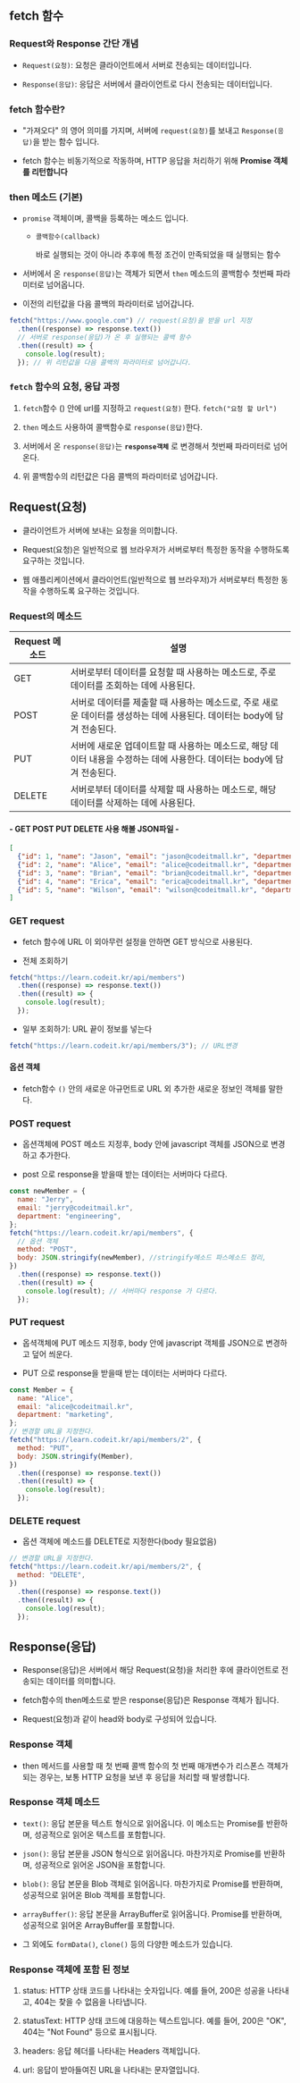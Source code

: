## fetch 함수

### Request와 Response 간단 개념

- `Request(요청)`: 요청은 클라이언트에서 서버로 전송되는 데이터입니다.

- `Response(응답)`: 응답은 서버에서 클라이언트로 다시 전송되는 데이터입니다.

### fetch 함수란?

- "가져오다" 의 영어 의미를 가지며, 서버에 `request(요청)`를 보내고 `Response(응답)`을 받는 함수 입니다.

- fetch 함수는 비동기적으로 작동하며, HTTP 응답을 처리하기 위해 **Promise 객체를 리턴합니다**

### then 메소드 (기본)

- `promise` 객체이며, 콜백을 등록하는 메소드 입니다.

  - `콜백함수(callback)`

    바로 실행되는 것이 아니라 추후에 특정 조건이 만족되었을 때 실행되는 함수

- 서버에서 온 `response(응답)`는 객체가 되면서 `then` 메소드의 콜백함수 첫번째 파라미터로 넘어옵니다.

- 이전의 리턴값을 다음 콜백의 파라미터로 넘어갑니다.

```javascript
fetch("https://www.google.com") // request(요청)을 받을 url 지정
  .then((response) => response.text())
  // 서버로 response(응답)가 온 후 실행되는 콜백 함수
  .then((result) => {
    console.log(result);
  }); // 위 리턴값을 다음 콜백의 파라미터로 넘어갑니다.
```

### **`fetch` 함수의 요청, 응답 과정**

1. `fetch`함수 () 안에 url를 지정하고 `request(요청)` 한다. `fetch("요청 할 Url")`

2. `then` 메소드 사용하여 콜백함수로 `response(응답)`한다.

3. 서버에서 온 `response(응답)`는 **`response객체`**
   로 변경해서 첫번째 파라미터로 넘어온다.

4. 위 콜백함수의 리턴값은 다음 콜백의 파라미터로 넘어갑니다.

## Request(요청)

- 클라이언트가 서버에 보내는 요청을 의미합니다.

- Request(요청)은 일반적으로 웹 브라우저가 서버로부터 특정한 동작을 수행하도록 요구하는 것입니다.

- 웹 애플리케이션에서 클라이언트(일반적으로 웹 브라우저)가 서버로부터 특정한 동작을 수행하도록 요구하는 것입니다.

### Request의 메소드

| Request 메소드 | 설명                                                                                                                     |
| -------------- | ------------------------------------------------------------------------------------------------------------------------ |
| GET            | 서버로부터 데이터를 요청할 때 사용하는 메소드로, 주로 데이터를 조회하는 데에 사용된다.                                   |
| POST           | 서버로 데이터를 제출할 때 사용하는 메소드로, 주로 새로운 데이터를 생성하는 데에 사용된다. 데이터는 body에 담겨 전송된다. |
| PUT            | 서버에 새로운 업데이트할 때 사용하는 메소드로, 해당 데이터 내용을 수정하는 데에 사용한다. 데이터는 body에 담겨 전송된다. |
| DELETE         | 서버로부터 데이터를 삭제할 때 사용하는 메소드로, 해당 데이터를 삭제하는 데에 사용된다.                                   |

#### - GET POST PUT DELETE 사용 해볼 JSON파일 -

```json
[
  {"id": 1, "name": "Jason", "email": "jason@codeitmall.kr", "department": "engineering"},
  {"id": 2, "name": "Alice", "email": "alice@codeitmall.kr", "department": "engineering"},
  {"id": 3, "name": "Brian", "email": "brian@codeitmall.kr", "department": "marketing"},
  {"id": 4, "name": "Erica", "email": "erica@codeitmall.kr", "department": "marketing"},
  {"id": 5, "name": "Wilson", "email": "wilson@codeitmall.kr", "department": "sales"}
]
```

### GET request

- fetch 함수에 URL 이 외아무런 설정을 안하면 GET 방식으로 사용된다.

- 전체 조회하기

```javascript
fetch("https://learn.codeit.kr/api/members")
  .then((response) => response.text())
  .then((result) => {
    console.log(result);
  });
```

- 일부 조회하기: URL 끝이 정보를 넣는다

```javascript
fetch("https://learn.codeit.kr/api/members/3"); // URL변경
```

#### 옵션 객체

- fetch함수 `()` 안의 새로운 아규먼트로 URL 외 추가한 새로운 정보인 객체를 말한다.

### POST request

- 옵션객체에 POST 메소드 지정후, body 안에 javascript 객체를 JSON으로 변경하고 추가한다.

- post 으로 response을 받을때 받는 데이터는 서버마다 다르다.

```javascript
const newMember = {
  name: "Jerry",
  email: "jerry@codeitmail.kr",
  department: "engineering",
};
fetch("https://learn.codeit.kr/api/members", {
  // 옵션 객체
  method: "POST",
  body: JSON.stringify(newMember), //stringify메소드 파스메소드 정리,
})
  .then((response) => response.text())
  .then((result) => {
    console.log(result); // 서버마다 response 가 다르다.
  });
```

### PUT request

- 옵셕객체에 PUT 메소드 지정후, body 안에 javascript 객체를 JSON으로 변경하고 덮어 씌운다.

- PUT 으로 response을 받을때 받는 데이터는 서버마다 다르다.

```javascript
const Member = {
  name: "Alice",
  email: "alice@codeitmail.kr",
  department: "marketing",
};
// 변경할 URL을 지정한다.
fetch("https://learn.codeit.kr/api/members/2", {
  method: "PUT",
  body: JSON.stringify(Member),
})
  .then((response) => response.text())
  .then((result) => {
    console.log(result);
  });
```

### DELETE request

- 옵션 객체에 메소드를 DELETE로 지정한다(body 필요없음)

```javascript
// 변경할 URL을 지정한다.
fetch("https://learn.codeit.kr/api/members/2", {
  method: "DELETE",
})
  .then((response) => response.text())
  .then((result) => {
    console.log(result);
  });
```

## Response(응답)

- Response(응답)은 서버에서 해당 Request(요청)을 처리한 후에 클라이언트로 전송되는 데이터를 의미합니다.

- fetch함수의 then메소드로 받은 response(응답)은 Response 객체가 됩니다.

- Request(요청)과 같이 head와 body로 구성되어 있습니다.

### Response 객체

- then 메서드를 사용할 때 첫 번째 콜백 함수의 첫 번째 매개변수가 리스폰스 객체가 되는 경우는, 보통 HTTP 요청을 보낸 후 응답을 처리할 때 발생합니다.

### Response 객체 메소드

- `text()`: 응답 본문을 텍스트 형식으로 읽어옵니다. 이 메소드는 Promise를 반환하며, 성공적으로 읽어온 텍스트를 포함합니다.

- `json()`: 응답 본문을 JSON 형식으로 읽어옵니다. 마찬가지로 Promise를 반환하며, 성공적으로 읽어온 JSON을 포함합니다.

- `blob()`: 응답 본문을 Blob 객체로 읽어옵니다. 마찬가지로 Promise를 반환하며, 성공적으로 읽어온 Blob 객체를 포함합니다.

- `arrayBuffer()`: 응답 본문을 ArrayBuffer로 읽어옵니다. Promise를 반환하며, 성공적으로 읽어온 ArrayBuffer를 포함합니다.

- 그 외에도 `formData()`, `clone()` 등의 다양한 메소드가 있습니다.

### Response 객체에 포함 된 정보

1. status: HTTP 상태 코드를 나타내는 숫자입니다. 예를 들어, 200은 성공을 나타내고, 404는 찾을 수 없음을 나타냅니다.

2. statusText: HTTP 상태 코드에 대응하는 텍스트입니다. 예를 들어, 200은 "OK", 404는 "Not Found" 등으로 표시됩니다.

3. headers: 응답 헤더를 나타내는 Headers 객체입니다.

4. url: 응답이 받아들여진 URL을 나타내는 문자열입니다.
